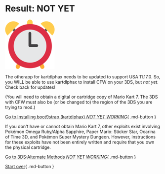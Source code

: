 # Result: NOT YET

![Image](/images/seventeen/later.png)

The otherapp for kartdlphax needs to be updated to support USA 11.17.0. So, you WILL be able to use kartdlphax to install CFW on your 3DS, but *not yet*. Check back for updates!

(You will need to obtain a digital or cartridge copy of Mario Kart 7. The 3DS with CFW must also be (or be changed to) the region of the 3DS you are trying to mod.)

[Go to Installing boot9strap (kartdlphax) *NOT YET WORKING*](https://3ds.hacks.guide/installing-boot9strap-(kartdlphax)){ .md-button }

If you don't have or cannot obtain Mario Kart 7, other exploits exist involving Pokémon Omega Ruby/Alpha Sapphire, Paper Mario: Sticker Star, Ocarina of Time 3D, and Pokémon Super Mystery Dungeon. However, instructions for these exploits have not been entirely written and require that you own the physical cartridge.

[Go to 3DS:Alternate Methods *NOT YET WORKING*](https://wiki.hacks.guide/wiki/3DS:Alternate_Exploits#Requires_second_console){ .md-button }


[Start over](/seventeen){ .md-button }